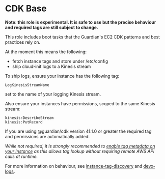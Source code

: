 # CDK Base

**Note: this role is experimental. It is safe to use but the precise behaviour
and required tags are still subject to change.**

This role includes boot tasks that the Guardian's EC2 CDK patterns and best
practices rely on.

At the moment this means the following:

- fetch instance tags and store under /etc/config
- ship cloud-init logs to a Kinesis stream

To ship logs, ensure your instance has the following tag:

    LogKinesisStreamName

set to the name of your logging Kinesis stream.

Also ensure your instances have permissions, scoped to the same Kinesis stream:

    kinesis:DescribeStream
    kinesis:PutRecord

If you are using @guardian/cdk version 41.1.0 or greater the required tag and
permissions are automatically added.

_While not required, it is strongly recommended to [enable tag metadata on your
instance](https://docs.aws.amazon.com/AWSCloudFormation/latest/UserGuide/aws-properties-ec2-launchtemplate-launchtemplatedata-metadataoptions.html#cfn-ec2-launchtemplate-launchtemplatedata-metadataoptions-instancemetadatatags)
as this allows tag lookup without requiring remote AWS API calls at runtime._

For more information on behaviour, see
[instance-tag-discovery](https://github.com/guardian/instance-tag-discovery) and
[devx-logs](https://github.com/guardian/devx-logs).
